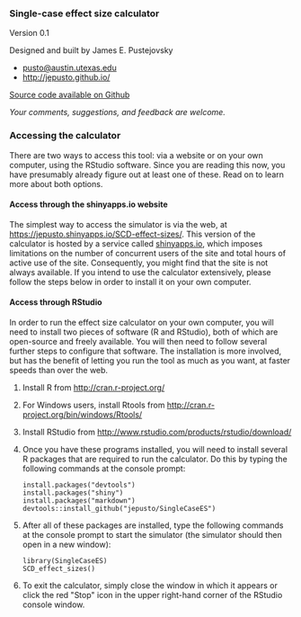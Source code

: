 ### Single-case effect size calculator

Version 0.1

Designed and built by James E. Pustejovsky

-   <pusto@austin.utexas.edu>
-   <http://jepusto.github.io/>

[Source code available on
Github](https://github.com/jepusto/SingleCaseES)

*Your comments, suggestions, and feedback are welcome.*

### Accessing the calculator

There are two ways to access this tool: via a website or on your own
computer, using the RStudio software. Since you are reading this now,
you have presumably already figure out at least one of these. Read on to
learn more about both options.

#### Access through the shinyapps.io website

The simplest way to access the simulator is via the web, at
<https://jepusto.shinyapps.io/SCD-effect-sizes/>. This version of the
calculator is hosted by a service called
[shinyapps.io](https://www.shinyapps.io/), which imposes limitations on
the number of concurrent users of the site and total hours of active use
of the site. Consequently, you might find that the site is not always
available. If you intend to use the calculator extensively, please
follow the steps below in order to install it on your own computer.

#### Access through RStudio

In order to run the effect size calculator on your own computer, you
will need to install two pieces of software (R and RStudio), both of
which are open-source and freely available. You will then need to follow
several further steps to configure that software. The installation is
more involved, but has the benefit of letting you run the tool as much
as you want, at faster speeds than over the web.

1.  Install R from <http://cran.r-project.org/>
2.  For Windows users, install Rtools from
    <http://cran.r-project.org/bin/windows/Rtools/>
3.  Install RStudio from
    <http://www.rstudio.com/products/rstudio/download/>
4.  Once you have these programs installed, you will need to install
    several R packages that are required to run the calculator. Do this
    by typing the following commands at the console prompt:

        install.packages("devtools")
        install.packages("shiny")
        install.packages("markdown")
        devtools::install_github("jepusto/SingleCaseES")

5.  After all of these packages are installed, type the following
    commands at the console prompt to start the simulator (the simulator
    should then open in a new window):

        library(SingleCaseES)
        SCD_effect_sizes()

6.  To exit the calculator, simply close the window in which it appears
    or click the red "Stop" icon in the upper right-hand corner of the
    RStudio console window.
